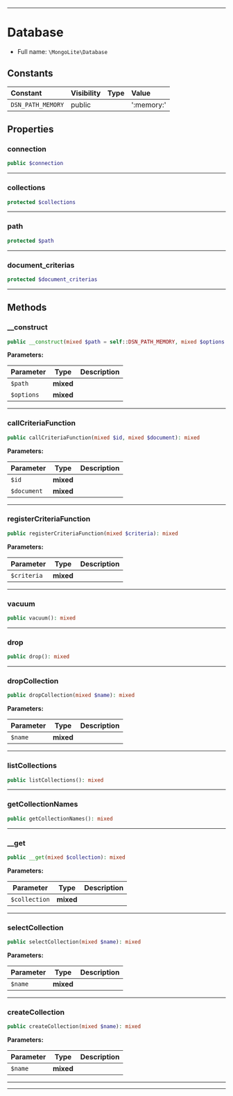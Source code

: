 ***

# Database

* Full name: `\MongoLite\Database`

## Constants

| Constant | Visibility | Type | Value |
|:---------|:-----------|:-----|:------|
|`DSN_PATH_MEMORY`|public| |&#039;:memory:&#039;|

## Properties

### connection

```php
public $connection
```

***

### collections

```php
protected $collections
```

***

### path

```php
protected $path
```

***

### document_criterias

```php
protected $document_criterias
```

***

## Methods

### __construct

```php
public __construct(mixed $path = self::DSN_PATH_MEMORY, mixed $options = []): mixed
```

**Parameters:**

| Parameter | Type | Description |
|-----------|------|-------------|
| `$path` | **mixed** |  |
| `$options` | **mixed** |  |

***

### callCriteriaFunction

```php
public callCriteriaFunction(mixed $id, mixed $document): mixed
```

**Parameters:**

| Parameter | Type | Description |
|-----------|------|-------------|
| `$id` | **mixed** |  |
| `$document` | **mixed** |  |

***

### registerCriteriaFunction

```php
public registerCriteriaFunction(mixed $criteria): mixed
```

**Parameters:**

| Parameter | Type | Description |
|-----------|------|-------------|
| `$criteria` | **mixed** |  |

***

### vacuum

```php
public vacuum(): mixed
```

***

### drop

```php
public drop(): mixed
```

***

### dropCollection

```php
public dropCollection(mixed $name): mixed
```

**Parameters:**

| Parameter | Type | Description |
|-----------|------|-------------|
| `$name` | **mixed** |  |

***

### listCollections

```php
public listCollections(): mixed
```

***

### getCollectionNames

```php
public getCollectionNames(): mixed
```

***

### __get

```php
public __get(mixed $collection): mixed
```

**Parameters:**

| Parameter | Type | Description |
|-----------|------|-------------|
| `$collection` | **mixed** |  |

***

### selectCollection

```php
public selectCollection(mixed $name): mixed
```

**Parameters:**

| Parameter | Type | Description |
|-----------|------|-------------|
| `$name` | **mixed** |  |

***

### createCollection

```php
public createCollection(mixed $name): mixed
```

**Parameters:**

| Parameter | Type | Description |
|-----------|------|-------------|
| `$name` | **mixed** |  |

***


***

